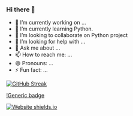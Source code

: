 ### Hi there 👋

<!--
**adarshkrdubay/adarshkrdubay** is a ✨ _special_ ✨ repository because its `README.md` (this file) appears on your GitHub profile.

Here are some ideas to get you started:-->

- 🔭 I’m currently working on ...
- 🌱 I’m currently learning Python.
- 👯 I’m looking to collaborate on Python project
- 🤔 I’m looking for help with ...
- 💬 Ask me about ...
- 📫 How to reach me: ...
- 😄 Pronouns: ...
- ⚡ Fun fact: ...



[![GitHub Streak](http://github-readme-streak-stats.herokuapp.com?user=adarshkrdubay&theme=dark&date_format=M%20j%5B%2C%20Y%5D)](https://git.io/streak-stats)

[!Generic badge](https://img.shields.io/badge/Python-3.10-<green>.svg)

[![Website shields.io](https://img.shields.io/website-up-down-green-red/http/shields.io.svg)](http://adarshkrdubay.github.io)
